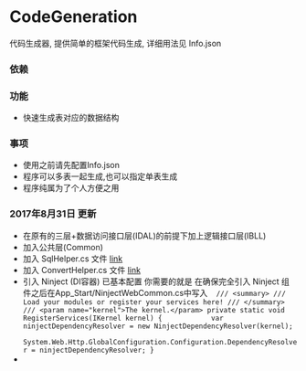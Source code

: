 # CodeGeneration
代码生成器, 提供简单的框架代码生成, 详细用法见 Info.json

### 依赖

### 功能
- 快速生成表对应的数据结构

### 事项
- 使用之前请先配置Info.json
- 程序可以多表一起生成,也可以指定单表生成
- 程序纯属为了个人方便之用

### 2017年8月31日 更新
- 在原有的三层+数据访问接口层(IDAL)的前提下加上逻辑接口层(IBLL)
- 加入公共层(Common) 
- 加入 SqlHelper.cs 文件 [link](https://github.com/sc1994/SqlHelper)
- 加入 ConvertHelper.cs 文件 [link](https://github.com/sc1994/ConverHelper)
- 引入 Ninject (DI容器) 已基本配置 你需要的就是 在确保完全引入 Ninject 组件之后在App_Start/NinjectWebCommon.cs中写入
  `
        /// <summary>
        /// Load your modules or register your services here!
        /// </summary>
        /// <param name="kernel">The kernel.</param>
        private static void RegisterServices(IKernel kernel)
        {
            var ninjectDependencyResolver = new NinjectDependencyResolver(kernel); 
            System.Web.Http.GlobalConfiguration.Configuration.DependencyResolver = ninjectDependencyResolver;
        } 
  `
- 
